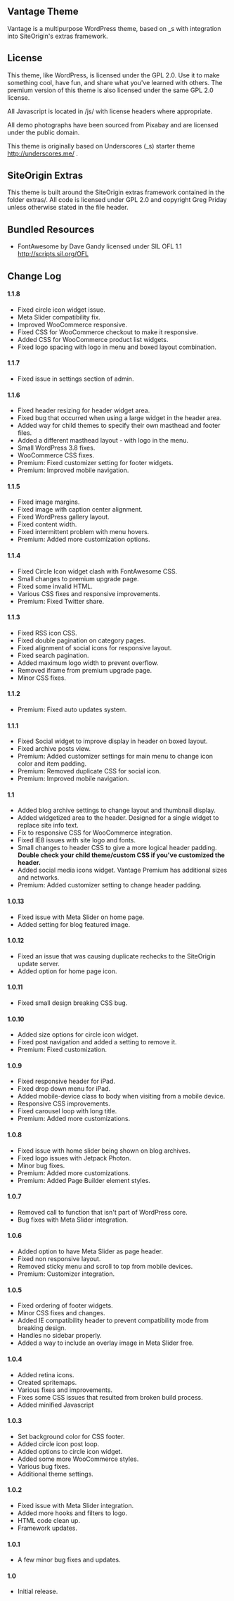 Vantage Theme
---------------
Vantage is a multipurpose WordPress theme, based on _s with integration into SiteOrigin's extras framework.


License
---------------
This theme, like WordPress, is licensed under the GPL 2.0. Use it to make something cool, have fun, and share what you've learned with others. The premium version of this theme is also licensed under the same GPL 2.0 license.

All Javascript is located in /js/ with license headers where appropriate.

All demo photographs have been sourced from Pixabay and are licensed under the public domain.

This theme is originally based on Underscores (_s) starter theme http://underscores.me/ .


SiteOrigin Extras
---------------
This theme is built around the SiteOrigin extras framework contained in the folder extras/. All code is licensed under GPL 2.0 and copyright Greg Priday unless otherwise stated in the file header.


Bundled Resources
---------------
* FontAwesome by Dave Gandy licensed under SIL OFL 1.1 <http://scripts.sil.org/OFL>


Change Log
---------------

#### 1.1.8
* Fixed circle icon widget issue.
* Meta Slider compatibility fix.
* Improved WooCommerce responsive.
* Fixed CSS for WooCommerce checkout to make it responsive.
* Added CSS for WooCommerce product list widgets.
* Fixed logo spacing with logo in menu and boxed layout combination.

#### 1.1.7
* Fixed issue in settings section of admin.

#### 1.1.6
* Fixed header resizing for header widget area.
* Fixed bug that occurred when using a large widget in the header area.
* Added way for child themes to specify their own masthead and footer files.
* Added a different masthead layout - with logo in the menu.
* Small WordPress 3.8 fixes.
* WooCommerce CSS fixes.
* Premium: Fixed customizer setting for footer widgets.
* Premium: Improved mobile navigation.


#### 1.1.5
* Fixed image margins.
* Fixed image with caption center alignment.
* Fixed WordPress gallery layout.
* Fixed content width.
* Fixed intermittent problem with menu hovers.
* Premium: Added more customization options.

#### 1.1.4
* Fixed Circle Icon widget clash with FontAwesome CSS.
* Small changes to premium upgrade page.
* Fixed some invalid HTML.
* Various CSS fixes and responsive improvements.
* Premium: Fixed Twitter share.

#### 1.1.3
* Fixed RSS icon CSS.
* Fixed double pagination on category pages.
* Fixed alignment of social icons for responsive layout.
* Fixed search pagination.
* Added maximum logo width to prevent overflow.
* Removed iframe from premium upgrade page.
* Minor CSS fixes.

#### 1.1.2
* Premium: Fixed auto updates system.

#### 1.1.1
* Fixed Social widget to improve display in header on boxed layout.
* Fixed archive posts view.
* Premium: Added customizer settings for main menu to change icon color and item padding.
* Premium: Removed duplicate CSS for social icon.
* Premium: Improved mobile navigation.

#### 1.1
* Added blog archive settings to change layout and thumbnail display.
* Added widgetized area to the header. Designed for a single widget to replace site info text.
* Fix to responsive CSS for WooCommerce integration.
* Fixed IE8 issues with site logo and fonts.
* Small changes to header CSS to give a more logical header padding. **Double check your child theme/custom CSS if you've customized the header.**
* Added social media icons widget. Vantage Premium has additional sizes and networks.
* Premium: Added customizer setting to change header padding.

#### 1.0.13
* Fixed issue with Meta Slider on home page.
* Added setting for blog featured image.

#### 1.0.12
* Fixed an issue that was causing duplicate rechecks to the SiteOrigin update server.
* Added option for home page icon.

#### 1.0.11
* Fixed small design breaking CSS bug.

#### 1.0.10
* Added size options for circle icon widget.
* Fixed post navigation and added a setting to remove it.
* Premium: Fixed customization.

#### 1.0.9
* Fixed responsive header for iPad.
* Fixed drop down menu for iPad.
* Added mobile-device class to body when visiting from a mobile device.
* Responsive CSS improvements.
* Fixed carousel loop with long title.
* Premium: Added more customizations.

#### 1.0.8
* Fixed issue with home slider being shown on blog archives.
* Fixed logo issues with Jetpack Photon.
* Minor bug fixes.
* Premium: Added more customizations.
* Premium: Added Page Builder element styles.

#### 1.0.7
* Removed call to function that isn't part of WordPress core.
* Bug fixes with Meta Slider integration.

#### 1.0.6
* Added option to have Meta Slider as page header.
* Fixed non responsive layout.
* Removed sticky menu and scroll to top from mobile devices.
* Premium: Customizer integration.

#### 1.0.5
* Fixed ordering of footer widgets.
* Minor CSS fixes and changes.
* Added IE compatibility header to prevent compatibility mode from breaking design.
* Handles no sidebar properly.
* Added a way to include an overlay image in Meta Slider free.

#### 1.0.4
* Added retina icons.
* Created spritemaps.
* Various fixes and improvements.
* Fixes some CSS issues that resulted from broken build process.
* Added minified Javascript

#### 1.0.3
* Set background color for CSS footer.
* Added circle icon post loop.
* Added options to circle icon widget.
* Added some more WooCommerce styles.
* Various bug fixes.
* Additional theme settings.

#### 1.0.2
* Fixed issue with Meta Slider integration.
* Added more hooks and filters to logo.
* HTML code clean up.
* Framework updates.

#### 1.0.1
* A few minor bug fixes and updates.

#### 1.0
* Initial release.